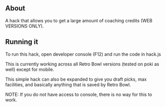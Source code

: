 ## About
A hack that allows you to get a large amount of coaching credits (WEB VERSIONS ONLY).

## Running it
To run this hack, open developer console (F12) and run the code in hack.js

This is currently working across all Retro Bowl versions (tested on poki as well) except for mobile. 

This simple hack can also be expanded to give you draft picks, max facilities, and basically anything that is saved by Retro Bowl.

NOTE: If you do not have access to console, there is no way for this to work. 


